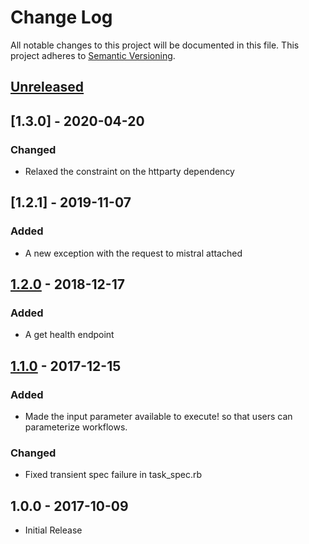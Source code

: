 # Change Log

All notable changes to this project will be documented in this file.
This project adheres to [Semantic Versioning](http://semver.org/).

## [Unreleased]

## [1.3.0] - 2020-04-20

### Changed
- Relaxed the constraint on the httparty dependency

## [1.2.1] - 2019-11-07

### Added
- A new exception with the request to mistral attached

## [1.2.0] - 2018-12-17

### Added
- A get health endpoint

## [1.1.0] - 2017-12-15

### Added
- Made the input parameter available to execute! so that users can parameterize workflows.

### Changed
- Fixed transient spec failure in task_spec.rb

## 1.0.0 - 2017-10-09

* Initial Release

[Unreleased]: https://github.com/civisanalytics/mistral_client/compare/v1.2.0...HEAD
[1.2.0]: https://github.com/civisanalytics/mistral_client/compare/v1.1.0...v1.2.0
[1.1.0]: https://github.com/civisanalytics/mistral_client/compare/v1.0.0...v1.1.0
